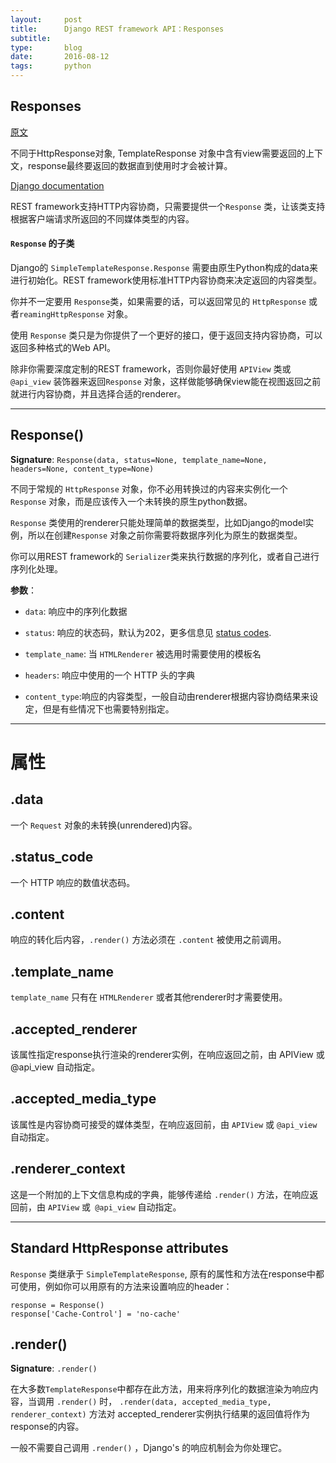 ```yaml
---
layout:     post
title:      Django REST framework API：Responses
subtitle:   
type:       blog
date:       2016-08-12
tags:       python
---
```

## Responses

[原文](http://www.django-rest-framework.org/api-guide/responses/)

不同于HttpResponse对象, TemplateResponse 对象中含有view需要返回的上下文，response最终要返回的数据直到使用时才会被计算。

[Django documentation](https://docs.djangoproject.com/en/dev/ref/template-response/)

REST framework支持HTTP内容协商，只需要提供一个`Response` 类，让该类支持根据客户端请求所返回的不同媒体类型的内容。

#### `Response` 的子类

Django的 `SimpleTemplateResponse.Response` 需要由原生Python构成的data来进行初始化。REST framework使用标准HTTP内容协商来决定返回的内容类型。

你并不一定要用 `Response`类，如果需要的话，可以返回常见的 `HttpResponse` 或者`reamingHttpResponse` 对象。

使用 `Response` 类只是为你提供了一个更好的接口，便于返回支持内容协商，可以返回多种格式的Web API。

除非你需要深度定制的REST framework，否则你最好使用 `APIView` 类或`@api_view` 装饰器来返回`Response` 对象，这样做能够确保view能在视图返回之前就进行内容协商，并且选择合适的renderer。

***

## Response()

**Signature**: `Response(data, status=None, template_name=None, headers=None, content_type=None)`

不同于常规的 `HttpResponse` 对象，你不必用转换过的内容来实例化一个 `Response` 对象，而是应该传入一个未转换的原生python数据。

`Response` 类使用的renderer只能处理简单的数据类型，比如Django的model实例，所以在创建`Response` 对象之前你需要将数据序列化为原生的数据类型。

你可以用REST framework的 `Serializer`类来执行数据的序列化，或者自己进行序列化处理。

**参数**：

- `data`: 响应中的序列化数据

- `status`: 响应的状态码，默认为202，更多信息见 [status codes](http://www.django-rest-framework.org/api-guide/status-codes/).

- `template_name`: 当 `HTMLRenderer` 被选用时需要使用的模板名

- `headers`: 响应中使用的一个 HTTP 头的字典

- `content_type`:响应的内容类型，一般自动由renderer根据内容协商结果来设定，但是有些情况下也需要特别指定。

***

# 属性

## .data

一个 `Request` 对象的未转换(unrendered)内容。

## .status_code

一个 HTTP 响应的数值状态码。

## .content
响应的转化后内容，`.render()` 方法必须在 `.content` 被使用之前调用。

## .template_name

`template_name` 只有在 `HTMLRenderer` 或者其他renderer时才需要使用。

## .accepted_renderer

该属性指定response执行渲染的renderer实例，在响应返回之前，由 APIView 或 @api_view 自动指定。

## .accepted_media_type
该属性是内容协商可接受的媒体类型，在响应返回前，由 `APIView` 或 `@api_view `自动指定。

## .renderer_context

这是一个附加的上下文信息构成的字典，能够传递给 `.render()` 方法，在响应返回前，由 `APIView` 或` @api_view` 自动指定。

***

## Standard HttpResponse attributes

`Response` 类继承于 `SimpleTemplateResponse`, 原有的属性和方法在response中都可使用，例如你可以用原有的方法来设置响应的header：

	response = Response()
	response['Cache-Control'] = 'no-cache'

## .render()

**Signature**: `.render()`

在大多数`TemplateResponse`中都存在此方法，用来将序列化的数据渲染为响应内容，当调用 `.render()` 时， `.render(data, accepted_media_type, renderer_context)` 方法对 accepted_renderer实例执行结果的返回值将作为response的内容。

一般不需要自己调用 `.render()` ，Django's 的响应机制会为你处理它。
